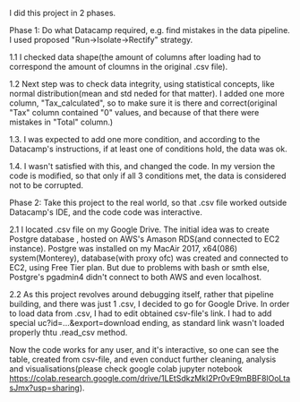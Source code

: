 I did this project in 2 phases.

Phase 1: Do what Datacamp required, e.g. find mistakes in the data pipeline. I used proposed "Run->Isolate->Rectify" strategy.

1.1 I checked data shape(the amount of columns after loading had to correspond the amount of cloumns in the original .csv file).

1.2 Next step was to check data integrity, using statistical concepts, like normal distribution(mean and std neded for that matter). I added one more column, "Tax_calculated", so to make sure it is there and correct(original "Tax" column contained "0" values, and because of that there were mistakes in "Total" column.)

1.3. I was expected to add one more condition, and according to the Datacamp's instructions, if at least one of conditions hold, the data was ok.

1.4. I wasn't satisfied with this, and changed the code. In my version the code is modified, so that only if all 3 conditions met, the data is considered not to be corrupted.

Phase 2: Take this project to the real world, so that .csv file worked outside Datacamp's IDE, and the code code was interactive.

2.1 I located .csv file on my Google Drive. The initial idea was to create Postgre database , hosted on AWS's Amason RDS(and connected to EC2 instance). Postgre was installed on my MacAir 2017, x64(086) system(Monterey), database(with proxy ofc) was created and connected to EC2, using Free Tier plan. But due to problems with bash or smth else, Postgre's pgadmin4 didn't connect to both AWS and even localhost.

2.2 As this project revolves around debugging itself, rather that pipeline building, and there was just 1 .csv, I decided to go for Google Drive. In order to load data from .csv, I had to edit obtained csv-file's link. I had to add special  uc?id=...&export=download ending, as standard link wasn't loaded properly thtu .read_csv method.


Now the code works for any user, and it's interactive, so one can see the table, created from csv-file, and even conduct further cleaning, analysis and visualisations(please check google colab jupyter notebook https://colab.research.google.com/drive/1LEtSdkzMkI2Pr0vE9mBBF8lOoLtasJmx?usp=sharing).
